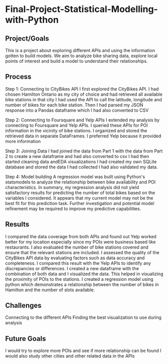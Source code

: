 # Final-Project-Statistical-Modelling-with-Python

## Project/Goals
This is a project about exploring different APIs and using the information gotten to build models.
We aim to analyze bike sharing data, explore local points of interest and build a model to understand their relationships.

## Process
Step 1: Connecting to CityBikes API
I first explored the CityBikes API.
I had chosen Hamilton Ontario as my city of choice and had retrieved all available bike stations in that city 
I had used the API to call the latitude, longitude and number of bikes for each bike station. 
Then I had parsed my JSON response into a Pandas dataframe which I had also converted to CSV

Step 2: Connecting to Foursquare and Yelp APIs
I extended my analysis by connecting to Foursquare and Yelp APIs.
I queried these APIs for POI information in the vicinity of bike stations.
I organized and stored the retrieved data in separate DataFrames.
I preferred Yelp because it provided more information

Step 3: Joining Data
I had joined the data from Part 1 with the data from Part 2 to create a new dataframe and had also converted to csv
I had then started cleaning data andEDA visualizations 
I had created my own SQLite database and stored the data I had collected 
I had also validated my data.

Step 4: Model building
A regression model was built using Python's statsmodels to analyze the relationship between bike availability and POI characteristics. In summary, my regression analysis did not yield satisfactory results for predicting the number of total bikes based on the variables I considered. It appears that my current model may not be the best fit for this prediction task. Further investigation and potential model refinement may be required to improve my predictive capabilities.

## Results
I compared the data coverage from both APIs and found out Yelp worked better for my location especially since my POIs were business based like restaurants.
I also evaluated the number of bike stations covered and ensure that the relevant 	stations are included.
I assessed the quality of the CityBikes API data by evaluating factors such as data accuracy and completeness. I compared this result with the Yelp APIs to identify any discrepancies or differences.
I created a new dataframe with the combination of both data and I visualized the data. This helped in visualizing the proximity of POIs to the stations.
I created a regression model using python which demonstrates a relationship between the number of bikes in Hamilton and the number of slots available.

## Challenges 
Connecting to the different APIs 
Finding the best visualization to use during analysis

## Future Goals
I would try to explore more POIs and see if more relationship can be found
I would also study other cities and other related data in the APIs

